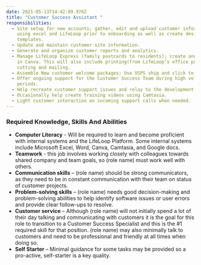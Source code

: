 ```yaml
---
date: 2021-05-13T14:42:09.976Z
title: "Customer Success Assistant "
responsibilities:
  - Site setup for new accounts; gather, edit and upload customer information
    using excel and LifeLoop prior to onboarding as well as create designer
    templates.
  - Update and maintain customer site information.
  - Generate and organize customer reports and analytics.
  - Manage LifeLoop Express (family postcards to residents); create and design
    in Canva. This will also include printing(from LifeLoop’s office printer),
    cutting and mailing.
  - Assemble New customer welcome packages; Use USPS ship and click to mail.
  - Offer ongoing support for the Customer Success Team during high volume
    periods.
  - Help recreate customer support issues and relay to the development team.
  - Occasionally help create training videos using Camtasia.
  - Light customer interaction on incoming support calls when needed.
---
```



### **Required Knowledge, Skills And Abilities**

* **Computer Literacy** - Will be required to learn and become proficient with internal systems and the LifeLoop Platform. Some internal systems include Microsoft Excel, Word, Canva, Camtasia, and Google docs.
* **Teamwork** - this job involves working closely with colleagues towards shared company and team goals, so (role name) must work well with others.
* **Communication skills** – (role name) should be strong communicators, as they need to be in constant communication with their team on status of customer projects.
* **Problem-solving skills** – (role name) needs good decision-making and problem-solving abilities to help identify software issues or user errors and provide clear follow-ups to resolve.
* **Customer service** – Although (role name) will not initially spend a lot of their day talking and communicating with customers it is the goal for this role to transition to a Customer Success Specialist and this is the #1 required skill for that position. (role name) may also minimally talk to customers and need to be professional and friendly at all times when doing so.
* **Self Starter** – Minimal guidance for some tasks may be provided so a pro-active, self-starter is a key quality. 

<!--EndFragment-->